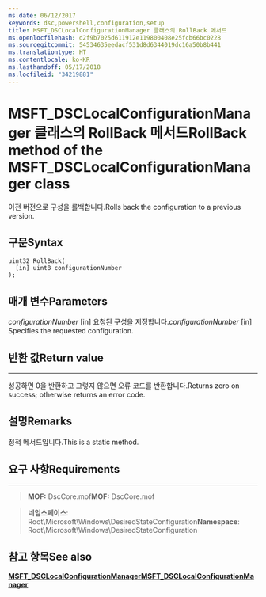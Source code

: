 ```yaml
---
ms.date: 06/12/2017
keywords: dsc,powershell,configuration,setup
title: MSFT_DSCLocalConfigurationManager 클래스의 RollBack 메서드
ms.openlocfilehash: d2f9b7025d611912e119800408e25fcb66bc0228
ms.sourcegitcommit: 54534635eedacf531d8d6344019dc16a50b8b441
ms.translationtype: HT
ms.contentlocale: ko-KR
ms.lasthandoff: 05/17/2018
ms.locfileid: "34219881"
---
```

# <a name="rollback-method-of-the-msftdsclocalconfigurationmanager-class"></a><span data-ttu-id="7fbda-103">MSFT_DSCLocalConfigurationManager 클래스의 RollBack 메서드</span><span class="sxs-lookup"><span data-stu-id="7fbda-103">RollBack method of the MSFT_DSCLocalConfigurationManager class</span></span>

<span data-ttu-id="7fbda-104">이전 버전으로 구성을 롤백합니다.</span><span class="sxs-lookup"><span data-stu-id="7fbda-104">Rolls back the configuration to a previous version.</span></span>

<a name="syntax"></a><span data-ttu-id="7fbda-105">구문</span><span class="sxs-lookup"><span data-stu-id="7fbda-105">Syntax</span></span>
------

```mof
uint32 RollBack(
  [in] uint8 configurationNumber
);
```

<a name="parameters"></a><span data-ttu-id="7fbda-106">매개 변수</span><span class="sxs-lookup"><span data-stu-id="7fbda-106">Parameters</span></span>
----------

<span data-ttu-id="7fbda-107">*configurationNumber* \[in\] 요청된 구성을 지정합니다.</span><span class="sxs-lookup"><span data-stu-id="7fbda-107">*configurationNumber* \[in\] Specifies the requested configuration.</span></span>

## <a name="return-value"></a><span data-ttu-id="7fbda-108">반환 값</span><span class="sxs-lookup"><span data-stu-id="7fbda-108">Return value</span></span>
------------

<span data-ttu-id="7fbda-109">성공하면 0을 반환하고 그렇지 않으면 오류 코드를 반환합니다.</span><span class="sxs-lookup"><span data-stu-id="7fbda-109">Returns zero on success; otherwise returns an error code.</span></span>

## <a name="remarks"></a><span data-ttu-id="7fbda-110">설명</span><span class="sxs-lookup"><span data-stu-id="7fbda-110">Remarks</span></span>

<span data-ttu-id="7fbda-111">정적 메서드입니다.</span><span class="sxs-lookup"><span data-stu-id="7fbda-111">This is a static method.</span></span>

## <a name="requirements"></a><span data-ttu-id="7fbda-112">요구 사항</span><span class="sxs-lookup"><span data-stu-id="7fbda-112">Requirements</span></span>
------------
><span data-ttu-id="7fbda-113">**MOF:** DscCore.mof</span><span class="sxs-lookup"><span data-stu-id="7fbda-113">**MOF:** DscCore.mof</span></span>

><span data-ttu-id="7fbda-114">**네임스페이스**: Root\Microsoft\Windows\DesiredStateConfiguration</span><span class="sxs-lookup"><span data-stu-id="7fbda-114">**Namespace**: Root\Microsoft\Windows\DesiredStateConfiguration</span></span>


## <a name="see-also"></a><span data-ttu-id="7fbda-115">참고 항목</span><span class="sxs-lookup"><span data-stu-id="7fbda-115">See also</span></span>


[<span data-ttu-id="7fbda-116">**MSFT_DSCLocalConfigurationManager**</span><span class="sxs-lookup"><span data-stu-id="7fbda-116">**MSFT_DSCLocalConfigurationManager**</span></span>](msft-dsclocalconfigurationmanager.md)